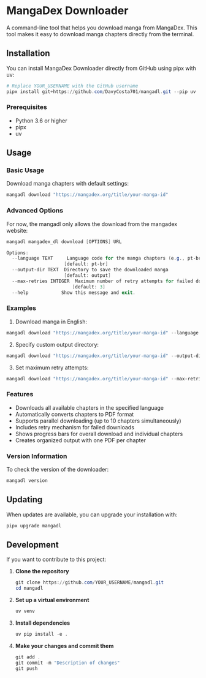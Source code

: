 # MangaDex Downloader

A command-line tool that helps you download manga from MangaDex. This tool makes it easy to download manga chapters directly from the terminal.

## Installation

You can install MangaDex Downloader directly from GitHub using pipx with uv:

```powershell
# Replace YOUR_USERNAME with the GitHub username
pipx install git+https://github.com/DavyCosta701/mangadl.git --pip uv
```

### Prerequisites

- Python 3.6 or higher
- pipx
- uv

## Usage

### Basic Usage

Download manga chapters with default settings:

```powershell
mangadl download "https://mangadex.org/title/your-manga-id"
```

### Advanced Options

For now, the mangadl only allows the download from the mangadex website:

```powershell
mangadl mangadex_dl download [OPTIONS] URL

Options:
  --language TEXT     Language code for the manga chapters (e.g., pt-br, en)
                     [default: pt-br]
  --output-dir TEXT  Directory to save the downloaded manga
                     [default: output]
  --max-retries INTEGER  Maximum number of retry attempts for failed downloads
                        [default: 3]
  --help            Show this message and exit.
```

### Examples

1. Download manga in English:
```powershell
mangadl download "https://mangadex.org/title/your-manga-id" --language en
```

2. Specify custom output directory:
```powershell
mangadl download "https://mangadex.org/title/your-manga-id" --output-dir my-manga
```

3. Set maximum retry attempts:
```powershell
mangadl download "https://mangadex.org/title/your-manga-id" --max-retries 5
```

### Features

- Downloads all available chapters in the specified language
- Automatically converts chapters to PDF format
- Supports parallel downloading (up to 10 chapters simultaneously)
- Includes retry mechanism for failed downloads
- Shows progress bars for overall download and individual chapters
- Creates organized output with one PDF per chapter

### Version Information

To check the version of the downloader:

```powershell
mangadl version
```

## Updating

When updates are available, you can upgrade your installation with:

```powershell
pipx upgrade mangadl
```

## Development

If you want to contribute to this project:

1. **Clone the repository**
   ```powershell
   git clone https://github.com/YOUR_USERNAME/mangadl.git
   cd mangadl
   ```

2. **Set up a virtual environment**
   ```powershell
   uv venv
   ```

3. **Install dependencies**
   ```powershell
   uv pip install -e .
   ```

4. **Make your changes and commit them**
   ```powershell
   git add .
   git commit -m "Description of changes"
   git push
   ```